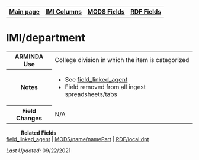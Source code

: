 <!DOCTYPE html>
<html>

<body>
<table style="width:100%">
  <tr>
    <th><a href="index.md">Main page</a></th>
	<th><a href="IMI.md">IMI Columns</a></th>
    <th><a href="MODS.md">MODS Fields</a></th>
    <th><a href="RDF.md">RDF Fields</a></th>
  </tr>
</table>
<h1>IMI/department</h1>
<table>
<tr>
	<th>ARMINDA Use</th>
	<td>College division in which the item is categorized</td>
</tr>
<tr>
	<th>Notes</th>
	<td>
		<ul>
			<li>See <a href="field_linked_agent.md">field_linked_agent</a></li>
			<li>Field removed from all ingest spreadsheets/tabs</li>
		</ul>
	</td>
</tr>
<tr>
	<th>Field Changes</th>
	<td>N/A</td>
</tr>
</table>
</body>
<dl>
	<dd><b>Related Fields</b></dd>
		<table>
		<a href="field_linked_agent.md" class ="magic-button" title="[definition]">field_linked_agent</a> | <a href="mods.name.md">MODS/name/namePart</a> | <a href="rdf.field_linked_agent.md">RDF/local:dpt</a>
<p><i>Last Updated: </i>09/22/2021</p>
</dl>
</html>